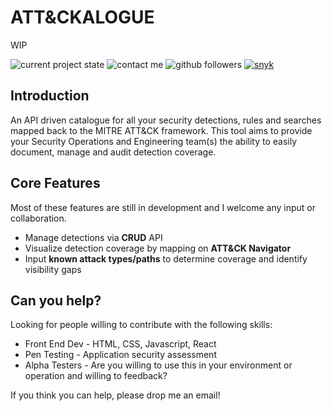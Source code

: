 # ATT&CKALOGUE

WIP

![current project state](https://img.shields.io/badge/state-development-yellow) ![contact me](https://img.shields.io/badge/email-emerrett@hackableyou.com-blue) ![github followers](https://img.shields.io/github/followers/edmerrett?style=social) [![snyk](https://github.com/edmerrett/attackalogue/actions/workflows/snyk-python.yml/badge.svg)](https://github.com/edmerrett/attackalogue/actions/workflows/snyk-python.yml)

## Introduction

An API driven catalogue for all your security detections, rules and searches mapped back to the MITRE ATT&CK framework.
This tool aims to provide your Security Operations and Engineering team(s) the ability to easily document, manage and audit detection coverage.

## Core Features

Most of these features are still in development and I welcome any input or collaboration.

- Manage detections via **CRUD** API
- Visualize detection coverage by mapping on **ATT&CK Navigator**
- Input **known attack types/paths** to determine coverage and identify visibility gaps

## Can you help?

Looking for people willing to contribute with the following skills:

- Front End Dev - HTML, CSS, Javascript, React
- Pen Testing - Application security assessment
- Alpha Testers - Are you willing to use this in your environment or operation and willing to feedback?

If you think you can help, please drop me an email!
